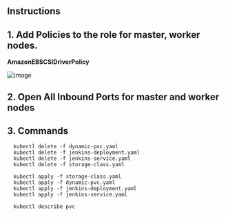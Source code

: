 ## Instructions

## 1. Add Policies to the role for master, worker nodes. 
**AmazonEBSCSIDriverPolicy**

![image](https://github.com/user-attachments/assets/5d34d0b8-dbec-4bc8-a1bc-115f73e63bb0)

## 2. Open All Inbound Ports for master and worker nodes 

## 3. Commands

	  kubectl delete -f dynamic-pvc.yaml 
	  kubectl delete -f jenkins-deployment.yaml 
	  kubectl delete -f jenkins-service.yaml 
	  kubectl delete -f storage-class.yaml 

	  kubectl apply -f storage-class.yaml 
	  kubectl apply -f dynamic-pvc.yaml 
	  kubectl apply -f jenkins-deployment.yaml 
	  kubectl apply -f jenkins-service.yaml 

	  kubectl describe pvc 
